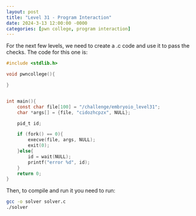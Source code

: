 ```yaml
---
layout: post
title: "Level 31 - Program Interaction"
date: 2024-3-13 12:00:00 -0000
categories: [pwn college, program interaction]
---
```

For the next few levels, we need to create a .c code and use it to pass the checks.
The code for this one is:
```c
#include <stdlib.h>

void pwncollege(){

}


int main(){
    const char file[100] = "/challenge/embryoio_level31";
    char *args[] = {file, "cidozhcpzx", NULL};

    pid_t id;

    if (fork() == 0){
        execve(file, args, NULL);
        exit(0);
    }else{
        id = wait(NULL);
        printf("error %d", id);
    }
    return 0;
}
```
Then, to compile and run it you need to run:
```bash
gcc -o solver solver.c
./solver
```